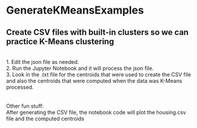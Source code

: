 # GenerateKMeansExamples
<h2>Create CSV files with built-in clusters so we can practice K-Means clustering</h2></br>
1. Edit the json file as needed.</br>
2. Run the Jupyter Notebook and it will process the json file. </br>
3. Look in the .txt file for the centroids that were used to create the CSV file and also the centroids that were computed when the data was K-Means processed.
 </br>
 </br>
 </br>
Other fun stuff: </br>
After generating the CSV file, the notebook code will plot the housing.csv file and the computed centroids</br>


